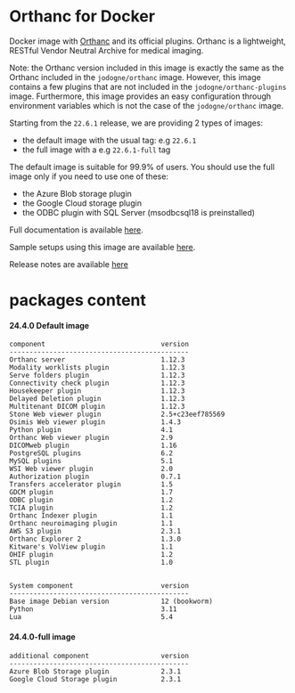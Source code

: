 # Orthanc for Docker
Docker image with [Orthanc](https://www.orthanc-server.com/) and its official plugins. Orthanc is a lightweight, RESTful Vendor Neutral Archive for medical imaging.

Note: the Orthanc version included in this image is exactly the same as the Orthanc included in the `jodogne/orthanc` image.  However,
this image contains a few plugins that are not included in the `jodogne/orthanc-plugins` image.  Furthermore,
this image provides an easy configuration through environment variables which is not the case of the `jodogne/orthanc` image.

Starting from the `22.6.1` release, we are providing 2 types of images:
  - the default image with the usual tag: e.g `22.6.1`
  - the full image with a e.g `22.6.1-full` tag

The default image is suitable for 99.9% of users.
You should use the full image only if you need to use one of these:
  - the Azure Blob storage plugin
  - the Google Cloud storage plugin
  - the ODBC plugin with SQL Server (msodbcsql18 is preinstalled)

Full documentation is available [here](https://book.orthanc-server.com/users/docker-orthancteam.html).

Sample setups using this image are available [here](https://github.com/orthanc-server/orthanc-setup-samples/).

Release notes are available [here](https://github.com/orthanc-server/orthanc-builder/blob/master/release-notes-docker-images.md)


# packages content

#### 24.4.0 Default image
```
component                             version
---------------------------------------------
Orthanc server                        1.12.3
Modality worklists plugin             1.12.3
Serve folders plugin                  1.12.3
Connectivity check plugin             1.12.3
Housekeeper plugin                    1.12.3
Delayed Deletion plugin               1.12.3
Multitenant DICOM plugin              1.12.3
Stone Web viewer plugin               2.5+c23eef785569
Osimis Web viewer plugin              1.4.3
Python plugin                         4.1
Orthanc Web viewer plugin             2.9
DICOMweb plugin                       1.16
PostgreSQL plugins                    6.2
MySQL plugins                         5.1
WSI Web viewer plugin                 2.0
Authorization plugin                  0.7.1
Transfers accelerator plugin          1.5
GDCM plugin                           1.7
ODBC plugin                           1.2
TCIA plugin                           1.2
Orthanc Indexer plugin                1.1
Orthanc neuroimaging plugin           1.1
AWS S3 plugin                         2.3.1
Orthanc Explorer 2                    1.3.0
Kitware's VolView plugin              1.1
OHIF plugin                           1.2
STL plugin                            1.0


System component                      version
---------------------------------------------
Base image Debian version             12 (bookworm)
Python                                3.11
Lua                                   5.4

```

#### 24.4.0-full image 
```
additional component                  version
---------------------------------------------
Azure Blob Storage plugin             2.3.1
Google Cloud Storage plugin           2.3.1
````
